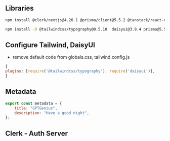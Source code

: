 ## Libraries

```sh
npm install @clerk/nextjs@4.26.1 @prisma/client@5.5.2 @tanstack/react-query@5.8.1 @tanstack/react-query-devtools@5.8.1 axios@1.6.1  openai@4.14.2   react-hot-toast@2.4.1 react-icons@4.11.0
```

```sh
npm install -D @tailwindcss/typography@0.5.10  daisyui@3.9.4 prisma@5.5.2
```

## Configure Tailwind, DaisyUI

-   remove default code from globals.css, tailwind.config.js

```js
{
plugins: [require('@tailwindcss/typography'), require('daisyui')],
}
```

## Metadata

```js
export const metadata = {
    title: "GPTGenius",
    description: "Have a good night",
};
```

## Clerk - Auth Server
